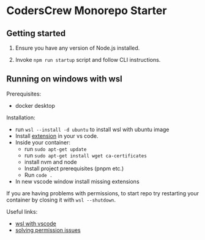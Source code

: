 # CodersCrew Monorepo Starter

## Getting started

1. Ensure you have any version of Node.js installed.

2. Invoke `npm run startup` script and follow CLI instructions.

## Running on windows with wsl

Prerequisites:

- docker desktop

Installation:

- run `wsl --install -d ubuntu` to install wsl with ubuntu image
- Install [extension](https://marketplace.visualstudio.com/items?itemName=ms-vscode-remote.vscode-remote-extensionpack) in your vs code.
- Inside your container:
  - run `sudo apt-get update`
  - run `sudo apt-get install wget ca-certificates`
  - install nvm and node
  - Install project prerequisites (pnpm etc.)
  - Run `code .`
- In new vscode window install missing extensions

If you are having problems with permissions, to start repo try restarting your container by closing it with `wsl --shutdown`.

Useful links:

- [wsl with vscode](https://docs.microsoft.com/en-us/windows/wsl/tutorials/wsl-vscode)
- [solving permission issues](https://devblogs.microsoft.com/commandline/chmod-chown-wsl-improvements/)
